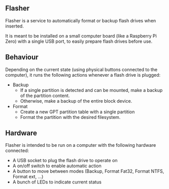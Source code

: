 ## Flasher

Flasher is a service to automatically format or backup flash drives when inserted.

It is meant to be installed on a small computer board (like a Raspberry Pi Zero) with a single USB port, to easily prepare flash drives before use.

## Behaviour

Depending on the current state (using physical buttons connected to the computer), it runs the following actions whenever a flash drive is plugged:

* Backup
    * If a single partition is detected and can be mounted, make a backup of the partition content.
    * Otherwise, make a backup of the entire block device.
* Format
    * Create a new GPT partition table with a single partition
    * Format the partition with the desired filesystem.

## Hardware

Flasher is intended to be run on a computer with the following hardware connected:

* A USB socket to plug the flash drive to operate on
* A on/off switch to enable automatic action
* A button to move between modes (Backup, Format Fat32, Format NTFS, Format ext, ...)
* A bunch of LEDs to indicate current status
